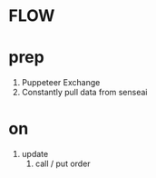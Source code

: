 # FLOW

# prep
1.	Puppeteer Exchange
2.	Constantly pull data from senseai

# on
1.	update
	1.	call / put order
